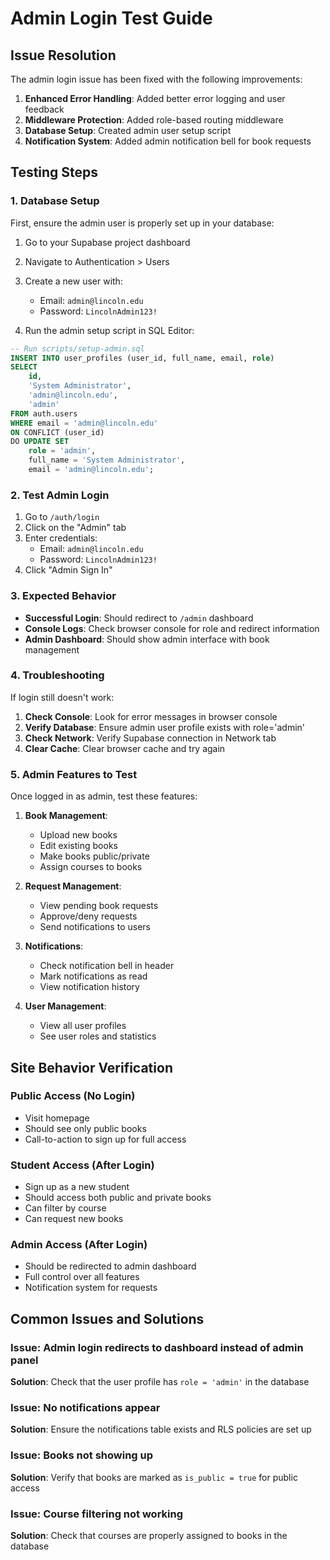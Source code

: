 # Admin Login Test Guide

## Issue Resolution

The admin login issue has been fixed with the following improvements:

1. **Enhanced Error Handling**: Added better error logging and user feedback
2. **Middleware Protection**: Added role-based routing middleware
3. **Database Setup**: Created admin user setup script
4. **Notification System**: Added admin notification bell for book requests

## Testing Steps

### 1. Database Setup
First, ensure the admin user is properly set up in your database:

1. Go to your Supabase project dashboard
2. Navigate to Authentication > Users
3. Create a new user with:
   - Email: `admin@lincoln.edu`
   - Password: `LincolnAdmin123!`

4. Run the admin setup script in SQL Editor:
```sql
-- Run scripts/setup-admin.sql
INSERT INTO user_profiles (user_id, full_name, email, role)
SELECT 
    id,
    'System Administrator',
    'admin@lincoln.edu',
    'admin'
FROM auth.users 
WHERE email = 'admin@lincoln.edu'
ON CONFLICT (user_id) 
DO UPDATE SET 
    role = 'admin',
    full_name = 'System Administrator',
    email = 'admin@lincoln.edu';
```

### 2. Test Admin Login

1. Go to `/auth/login`
2. Click on the "Admin" tab
3. Enter credentials:
   - Email: `admin@lincoln.edu`
   - Password: `LincolnAdmin123!`
4. Click "Admin Sign In"

### 3. Expected Behavior

- **Successful Login**: Should redirect to `/admin` dashboard
- **Console Logs**: Check browser console for role and redirect information
- **Admin Dashboard**: Should show admin interface with book management

### 4. Troubleshooting

If login still doesn't work:

1. **Check Console**: Look for error messages in browser console
2. **Verify Database**: Ensure admin user profile exists with role='admin'
3. **Check Network**: Verify Supabase connection in Network tab
4. **Clear Cache**: Clear browser cache and try again

### 5. Admin Features to Test

Once logged in as admin, test these features:

1. **Book Management**:
   - Upload new books
   - Edit existing books
   - Make books public/private
   - Assign courses to books

2. **Request Management**:
   - View pending book requests
   - Approve/deny requests
   - Send notifications to users

3. **Notifications**:
   - Check notification bell in header
   - Mark notifications as read
   - View notification history

4. **User Management**:
   - View all user profiles
   - See user roles and statistics

## Site Behavior Verification

### Public Access (No Login)
- Visit homepage
- Should see only public books
- Call-to-action to sign up for full access

### Student Access (After Login)
- Sign up as a new student
- Should access both public and private books
- Can filter by course
- Can request new books

### Admin Access (After Login)
- Should be redirected to admin dashboard
- Full control over all features
- Notification system for requests

## Common Issues and Solutions

### Issue: Admin login redirects to dashboard instead of admin panel
**Solution**: Check that the user profile has `role = 'admin'` in the database

### Issue: No notifications appear
**Solution**: Ensure the notifications table exists and RLS policies are set up

### Issue: Books not showing up
**Solution**: Verify that books are marked as `is_public = true` for public access

### Issue: Course filtering not working
**Solution**: Check that courses are properly assigned to books in the database 